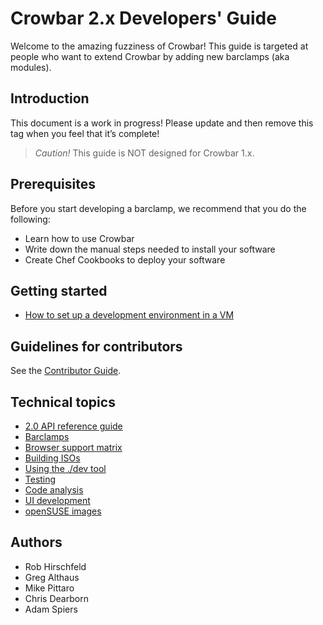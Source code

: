 # Crowbar 2.x Developers' Guide

Welcome to the amazing fuzziness of Crowbar!  This guide is targeted at people who want to extend Crowbar by adding new barclamps (aka modules). 

## Introduction

This document is a work in progress!  Please update and then remove this tag when you feel that it’s complete!

> _Caution!_ This guide is NOT designed for Crowbar 1.x.

## Prerequisites

Before you start developing a barclamp, we recommend that you do the following:

*	Learn how to use Crowbar
*	Write down the manual steps needed to install your software
*	Create Chef Cookbooks to deploy your software

## Getting started

* [How to set up a development environment in a VM](devguide/dev-vm.md)

## Guidelines for contributors

See the [Contributor Guide](devguide/contributing.md).

## Technical topics

* [2.0 API reference guide](devguide/API.md)
* [Barclamps](devguide/barclamps.md)
* [Browser support matrix](devguide/browser-support.md)
* [Building ISOs](devguide/building.md)
* [Using the ./dev tool](devguide/devtool.md)
* [Testing](devguide/testing.md)
* [Code analysis](devguide/analysis.md)
* [UI development](devguide/ui.md)
* [openSUSE images](devguide/openSUSE-images.md)

## Authors

* Rob Hirschfeld
* Greg Althaus
* Mike Pittaro
* Chris Dearborn
* Adam Spiers
